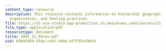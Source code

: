 ```yaml
---
content_type: resource
description: This resource contains information on hierarchal geographic distribution,spacial
  organization, and healing practices.
file: https://ol-ocw-studio-app-production.s3.amazonaws.com/courses/21a-260-culture-embodiment-and-the-senses-fall-2005/b3b929844f4ace4f44bdef7735af80c8_2005_11_03rev.pdf
file_type: application/pdf
resourcetype: Document
title: 2005_11_03rev.pdf
uid: b3b92984-4f4a-ce4f-44bd-ef7735af80c8
---
```

